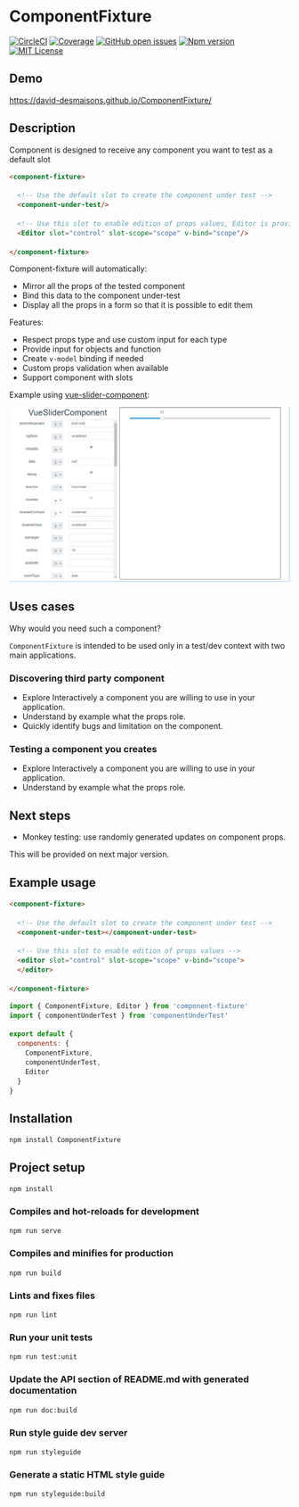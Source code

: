 # ComponentFixture

[![CircleCI](https://circleci.com/gh/David-Desmaisons/ComponentFixture.svg?style=shield)](https://circleci.com/gh/David-Desmaisons/ComponentFixture)
[![Coverage](https://codecov.io/gh/David-Desmaisons/ComponentFixture/branch/master/graph/badge.svg)](https://codecov.io/gh/David-Desmaisons/ComponentFixture)
[![GitHub open issues](https://img.shields.io/github/issues/David-Desmaisons/ComponentFixture.svg?maxAge=20)](https://github.com/David-Desmaisons/ComponentFixture/issues)
[![Npm version](https://img.shields.io/npm/v/component-fixture.svg?maxAge=20)](https://www.npmjs.com/package/component-fixture)
[![MIT License](https://img.shields.io/github/license/David-Desmaisons/ComponentFixture.svg)](https://github.com/David-Desmaisons/ComponentFixture/blob/master/LICENSE)

## Demo

https://david-desmaisons.github.io/ComponentFixture/

## Description

Component is designed to receive any component you want to test as a default slot

```HTML
<component-fixture>

  <!-- Use the default slot to create the component under test -->
  <component-under-test/>

  <!-- Use this slot to enable edition of props values, Editor is provided by this lib-->
  <Editor slot="control" slot-scope="scope" v-bind="scope"/>

</component-fixture>
```
Component-fixture will automatically:
  - Mirror all the props of the tested component
  - Bind this data to the component under-test
  - Display all the props in a form so that it is possible to edit them

Features:
  - Respect props type and use custom input for each type
  - Provide input for objects and function
  - Create `v-model` binding if needed
  - Custom props validation when available
  - Support component with slots


Example using [vue-slider-component](https://github.com/NightCatSama/vue-slider-component):

![demo](./doc-images/example.png)


## Uses cases

Why would you need such a component?

`ComponentFixture` is intended to be used only in a test/dev context with two main applications.

### Discovering third party component
  - Explore Interactively a component you are willing to use in your application.
  - Understand by example what the props role.
  - Quickly identify bugs and limitation on the component. 


### Testing a component you creates 
  - Explore Interactively a component you are willing to use in your application.
  - Understand by example what the props role.

## Next steps

- Monkey testing: use randomly generated updates on component props.

This will be provided on next major version.

## Example usage

```HTML
<component-fixture>

  <!-- Use the default slot to create the component under test -->
  <component-under-test></component-under-test>

  <!-- Use this slot to enable edition of props values -->
  <editor slot="control" slot-scope="scope" v-bind="scope">
  </editor>

</component-fixture>
```

```javascript
import { ComponentFixture, Editor } from 'component-fixture'
import { componentUnderTest } from 'componentUnderTest'

export default {
  components: {
    ComponentFixture,
    componentUnderTest,
    Editor
  }
}
```

## Installation

```
npm install ComponentFixture
```

## Project setup

```
npm install
```

### Compiles and hot-reloads for development

```
npm run serve
```

### Compiles and minifies for production

```
npm run build
```

### Lints and fixes files

```
npm run lint
```

### Run your unit tests

```
npm run test:unit
```

### Update the API section of README.md with generated documentation

```
npm run doc:build
```

### Run style guide dev server

```
npm run styleguide
```

### Generate a static HTML style guide

```
npm run styleguide:build
```

